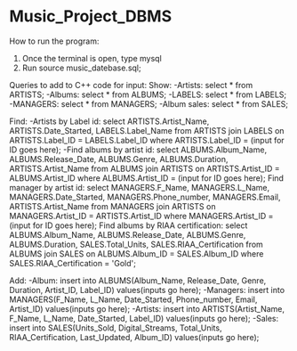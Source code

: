 # Music_Project_DBMS
How to run the program:
1) Once the terminal is open, type mysql
2) Run source music_datebase.sql;

Queries to add to C++ code for input:
Show:
-Artists: select * from ARTISTS;
-Albums: select * from ALBUMS;
-LABELS: select * from LABELS;
-MANAGERS: select * from MANAGERS;
-Album sales: select * from SALES;

Find:
-Artists by Label id: select ARTISTS.Artist_Name, ARTISTS.Date_Started, LABELS.Label_Name from ARTISTS join LABELS on ARTISTS.Label_ID = LABELS.Label_ID where ARTISTS.Label_ID = (input for ID goes here);
-Find albums by artist id: select ALBUMS.Album_Name, ALBUMS.Release_Date, ALBUMS.Genre, ALBUMS.Duration, ARTISTS.Artist_Name from ALBUMS join ARTISTS on ARTISTS.Artist_ID = ALBUMS.Artist_ID where ALBUMS.Artist_ID = (input for ID goes here);
Find manager by artist id: select MANAGERS.F_Name, MANAGERS.L_Name, MANAGERS.Date_Started, MANAGERS.Phone_number, MANAGERS.Email, ARTISTS.Artist_Name from MANAGERS join ARTISTS on MANAGERS.Artist_ID = ARTISTS.Artist_ID where MANAGERS.Artist_ID = (input for ID goes here);
Find albums by RIAA certification: select ALBUMS.Album_Name, ALBUMS.Release_Date, ALBUMS.Genre, ALBUMS.Duration, SALES.Total_Units, SALES.RIAA_Certification from ALBUMS join 
SALES on ALBUMS.Album_ID = SALES.Album_ID where SALES.RIAA_Certification = 'Gold';

Add:
-Album: insert into ALBUMS(Album_Name, Release_Date, Genre, Duration, Artist_ID, Label_ID) values(inputs go here);
-Managers: insert into MANAGERS(F_Name, L_Name, Date_Started, Phone_number, Email, Artist_ID) values(inputs go here);
-Artists: insert into ARTISTS(Artist_Name, F_Name, L_Name, Date_Started, Label_ID) values(inputs go here);
-Sales: insert into SALES(Units_Sold, Digital_Streams, Total_Units, RIAA_Certification, Last_Updated, Album_ID) values(inputs go here);
